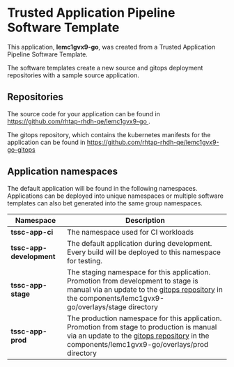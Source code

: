 # Trusted Application Pipeline Software Template

This application, **lemc1gvx9-go**, was created from a Trusted Application Pipeline Software Template.

The software templates create a new source and gitops deployment repositories with a sample source application. 

## Repositories

The source code for your application can be found in [https://github.com/rhtap-rhdh-qe/lemc1gvx9-go ](https://github.com/rhtap-rhdh-qe/lemc1gvx9-go ).
 
The gitops repository, which contains the kubernetes manifests for the application can be found in 
[https://github.com/rhtap-rhdh-qe/lemc1gvx9-go-gitops ](https://github.com/rhtap-rhdh-qe/lemc1gvx9-go-gitops ) 

## Application namespaces 

The default application will be found in the following namespaces. Applications can be deployed into unique namespaces or multiple software templates can also bet generated into the same group namespaces.  

|  Namespace   |  Description   |  
| -------- | -------- |
| **tssc-app-ci** | The namespace used for CI workloads |
| **tssc-app-development** | The default application during development. Every build will be deployed to this namespace for testing. |
| **tssc-app-stage** | The staging namespace for this application. Promotion from development to stage is manual via an update to the [gitops repository](https://github.com/rhtap-rhdh-qe/lemc1gvx9-go-gitops ) in the components/lemc1gvx9-go/overlays/stage directory |
| **tssc-app-prod** | The production namespace for this application. Promotion from stage to production is manual via an update to the [gitops repository](https://github.com/rhtap-rhdh-qe/lemc1gvx9-go-gitops ) in the components/lemc1gvx9-go/overlays/prod directory |